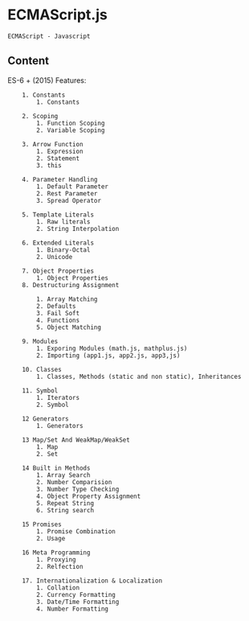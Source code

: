 # ECMAScript.js

    ECMAScript - Javascript

## Content


ES-6 + (2015) Features:

        1. Constants
            1. Constants
            
        2. Scoping        
            1. Function Scoping
            2. Variable Scoping
            
        3. Arrow Function        
            1. Expression
            2. Statement
            3. this
            
        4. Parameter Handling        
            1. Default Parameter
            2. Rest Parameter
            3. Spread Operator
            
        5. Template Literals
            1. Raw literals
            2. String Interpolation
            
        6. Extended Literals
            1. Binary-Octal
            2. Unicode
            
        7. Object Properties
            1. Object Properties
        8. Destructuring Assignment
        
            1. Array Matching
            2. Defaults
            3. Fail Soft
            4. Functions
            5. Object Matching
            
        9. Modules
            1. Exporing Modules (math.js, mathplus.js)
            2. Importing (app1.js, app2.js, app3,js) 
            
        10. Classes
            1. Classes, Methods (static and non static), Inheritances
            
        11. Symbol
            1. Iterators
            2. Symbol
            
        12 Generators
            1. Generators
            
        13 Map/Set And WeakMap/WeakSet
            1. Map
            2. Set
            
        14 Built in Methods
            1. Array Search
            2. Number Comparision
            3. Number Type Checking
            4. Object Property Assignment
            5. Repeat String
            6. String search
            
        15 Promises
            1. Promise Combination
            2. Usage
            
        16 Meta Programming
            1. Proxying
            2. Relfection
            
        17. Internationalization & Localization
            1. Collation
            2. Currency Formatting
            3. Date/Time Formatting
            4. Number Formatting
